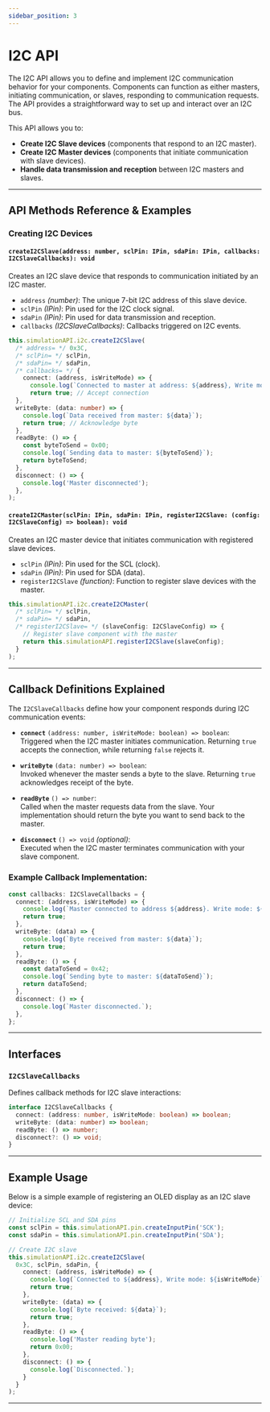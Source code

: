 ```yaml
---
sidebar_position: 3
---
```


# I2C API

The I2C API allows you to define and implement I2C communication behavior for your components. Components can function as either masters, initiating communication, or slaves, responding to communication requests. The API provides a straightforward way to set up and interact over an I2C bus.

This API allows you to:

- **Create I2C Slave devices** (components that respond to an I2C master).
- **Create I2C Master devices** (components that initiate communication with slave devices).
- **Handle data transmission and reception** between I2C masters and slaves.

---

## API Methods Reference & Examples

### Creating I2C Devices

#### `createI2CSlave(address: number, sclPin: IPin, sdaPin: IPin, callbacks: I2CSlaveCallbacks): void`

Creates an I2C slave device that responds to communication initiated by an I2C master.

- `address` *(number)*: The unique 7-bit I2C address of this slave device.
- `sclPin` *(IPin)*: Pin used for the I2C clock signal.
- `sdaPin` *(IPin)*: Pin used for data transmission and reception.
- `callbacks` *(I2CSlaveCallbacks)*: Callbacks triggered on I2C events.

```typescript
this.simulationAPI.i2c.createI2CSlave(
  /* address= */ 0x3C,
  /* sclPin= */ sclPin,
  /* sdaPin= */ sdaPin,
  /* callbacks= */ {
    connect: (address, isWriteMode) => {
      console.log(`Connected to master at address: ${address}, Write mode: ${isWriteMode}`);
      return true; // Accept connection
  },
  writeByte: (data: number) => {
    console.log(`Data received from master: ${data}`);
    return true; // Acknowledge byte
  },
  readByte: () => {
    const byteToSend = 0x00;
    console.log(`Sending data to master: ${byteToSend}`);
    return byteToSend;
  },
  disconnect: () => {
    console.log('Master disconnected');
  },
);
```

#### `createI2CMaster(sclPin: IPin, sdaPin: IPin, registerI2CSlave: (config: I2CSlaveConfig) => boolean): void`

Creates an I2C master device that initiates communication with registered slave devices.

- `sclPin` *(IPin)*: Pin used for the SCL (clock).
- `sdaPin` *(IPin)*: Pin used for SDA (data).
- `registerI2CSlave` *(function)*: Function to register slave devices with the master.

```typescript
this.simulationAPI.i2c.createI2CMaster(
  /* sclPin= */ sclPin,
  /* sdaPin= */ sdaPin,
  /* registerI2CSlave= */ (slaveConfig: I2CSlaveConfig) => {
    // Register slave component with the master
    return this.simulationAPI.registerI2CSlave(slaveConfig);
  }
);
```


---

## Callback Definitions Explained

The `I2CSlaveCallbacks` define how your component responds during I2C communication events:

- **`connect`** `(address: number, isWriteMode: boolean) => boolean`: 
  Triggered when the I2C master initiates communication. Returning `true` accepts the connection, while returning `false` rejects it.

- **`writeByte`** `(data: number) => boolean`:  
  Invoked whenever the master sends a byte to the slave. Returning `true` acknowledges receipt of the byte.

- **`readByte`** `() => number`:  
  Called when the master requests data from the slave. Your implementation should return the byte you want to send back to the master.

- **`disconnect`** `() => void` *(optional)*:  
  Executed when the I2C master terminates communication with your slave component.

### Example Callback Implementation:

```typescript
const callbacks: I2CSlaveCallbacks = {
  connect: (address, isWriteMode) => {
    console.log(`Master connected to address ${address}. Write mode: ${isWriteMode}`);
    return true;
  },
  writeByte: (data) => {
    console.log(`Byte received from master: ${data}`);
    return true;
  },
  readByte: () => {
    const dataToSend = 0x42;
    console.log(`Sending byte to master: ${dataToSend}`);
    return dataToSend;
  },
  disconnect: () => {
    console.log(`Master disconnected.`);
  },
};
```

---

## Interfaces

### `I2CSlaveCallbacks`

Defines callback methods for I2C slave interactions:

```typescript
interface I2CSlaveCallbacks {
  connect: (address: number, isWriteMode: boolean) => boolean;
  writeByte: (data: number) => boolean;
  readByte: () => number;
  disconnect?: () => void;
}
```

---

## Example Usage

Below is a simple example of registering an OLED display as an I2C slave device:

```typescript
// Initialize SCL and SDA pins
const sclPin = this.simulationAPI.pin.createInputPin('SCK');
const sdaPin = this.simulationAPI.pin.createInputPin('SDA');

// Create I2C slave
this.simulationAPI.i2c.createI2CSlave(
  0x3C, sclPin, sdaPin, {
    connect: (address, isWriteMode) => {
      console.log(`Connected to ${address}, Write mode: ${isWriteMode}`);
      return true;
    },
    writeByte: (data) => {
      console.log(`Byte received: ${data}`);
      return true;
    },
    readByte: () => {
      console.log('Master reading byte');
      return 0x00;
    },
    disconnect: () => {
      console.log(`Disconnected.`);
    }
  }
);
```

---















